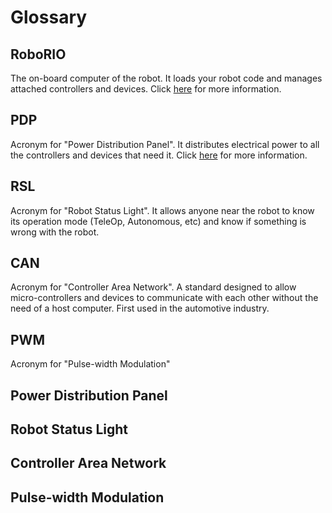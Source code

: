 # Glossary

## RoboRIO

The on-board computer of the robot. It loads your robot code and manages attached controllers and devices. Click [here](Book/Chapters/1.1.md) for more information.

## PDP

Acronym for "Power Distribution Panel". It distributes electrical power to all the controllers and devices that need it. Click [here](Book/Chapters/1.2.md) for more information.

## RSL

Acronym for "Robot Status Light". It allows anyone near the robot to know its operation mode (TeleOp, Autonomous, etc) and know if something is wrong with the robot.

## CAN

Acronym for "Controller Area Network". A standard designed to allow micro-controllers and devices to communicate with each other without the need of a host computer. First used in the automotive industry.

## PWM

Acronym for "Pulse-width Modulation"

## Power Distribution Panel

## Robot Status Light

## Controller Area Network

## Pulse-width Modulation
